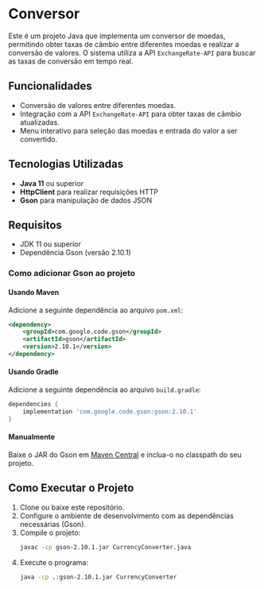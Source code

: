 # Conversor

Este é um projeto Java que implementa um conversor de moedas, permitindo obter taxas de câmbio entre diferentes moedas e realizar a conversão de valores. O sistema utiliza a API `ExchangeRate-API` para buscar as taxas de conversão em tempo real.

## Funcionalidades

- Conversão de valores entre diferentes moedas.
- Integração com a API `ExchangeRate-API` para obter taxas de câmbio atualizadas.
- Menu interativo para seleção das moedas e entrada do valor a ser convertido.

## Tecnologias Utilizadas

- **Java 11** ou superior
- **HttpClient** para realizar requisições HTTP
- **Gson** para manipulação de dados JSON

## Requisitos

- JDK 11 ou superior
- Dependência Gson (versão 2.10.1)

### Como adicionar Gson ao projeto

#### Usando Maven
Adicione a seguinte dependência ao arquivo `pom.xml`:

```xml
<dependency>
    <groupId>com.google.code.gson</groupId>
    <artifactId>gson</artifactId>
    <version>2.10.1</version>
</dependency>
```

#### Usando Gradle
Adicione a seguinte dependência ao arquivo `build.gradle`:

```gradle
dependencies {
    implementation 'com.google.code.gson:gson:2.10.1'
}
```

#### Manualmente
Baixe o JAR do Gson em [Maven Central](https://search.maven.org/artifact/com.google.code.gson/gson/2.10.1) e inclua-o no classpath do seu projeto.

## Como Executar o Projeto

1. Clone ou baixe este repositório.
2. Configure o ambiente de desenvolvimento com as dependências necessárias (Gson).
3. Compile o projeto:
   ```bash
   javac -cp gson-2.10.1.jar CurrencyConverter.java
   ```
4. Execute o programa:
   ```bash
   java -cp .:gson-2.10.1.jar CurrencyConverter
   ```
